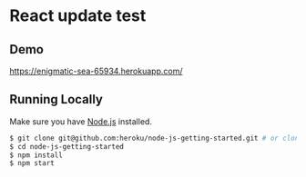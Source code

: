 # React update test

## Demo
https://enigmatic-sea-65934.herokuapp.com/

## Running Locally

Make sure you have [Node.js](http://nodejs.org/) installed.

```sh
$ git clone git@github.com:heroku/node-js-getting-started.git # or clone your own fork
$ cd node-js-getting-started
$ npm install
$ npm start
```


